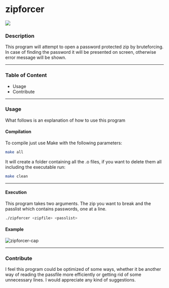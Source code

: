 # zipforcer

![](https://img.shields.io/badge/made%20with-C-blue)

### Description
This program will attempt to open a password protected zip by bruteforcing.
In case of finding the password it will be presented on screen, otherwise
error message will be shown.

---

### Table of Content
* Usage
* Contribute
---

### Usage
 What follows is an explanation of how to use this program

#### Compilation
To compile just use Make with the following parameters:
```bash
make all
``` 
It will create a folder containing all the .o files, if you want to delete them all including the executable run:
```bash
make clean
```

---

#### Execution
This program takes two arguments. The zip you want to break and the passlist which
contains passwords, one at a line.
```bash
./zipforcer <zipfile> <passlist>
```

#### Example
![zipforcer-cap](https://user-images.githubusercontent.com/67020959/176444844-4249ad0a-e3f4-49b5-98df-d0822b940c21.png)

---

### Contribute
I feel this program could be optimized of some ways, whether it be another way of reading
the passfile more efficiently or getting rid of some unnecessary lines. I would appreciate
any kind of suggestions.
